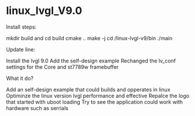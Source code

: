 # linux_lvgl_V9.0

Install steps:

 mkdir build and cd build
 cmake ..
 make -j
 cd /linux-lvgl-v9/bin
 ./main



Update line:

Install the lvgl 9.0 
Add the self-design example
Rechanged the lv_conf settings for the Core and st7789w framebuffer

What it do?

Add an self-design example that could builds and opperates in linux
Optiminze the linux version lvgl performance and effective
Repalce the logo that started with uboot loading
Try to see the application could work with hardware such as serrials 

